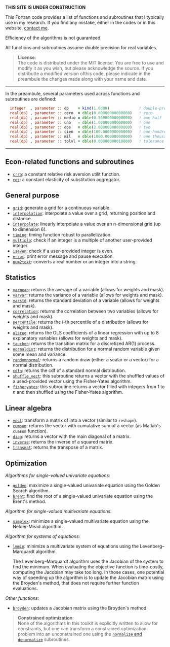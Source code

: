
**THIS SITE IS UNDER CONSTRUCTION**

<a name="inicio"></a>

This Fortran code provides a list of functions and subroutines that I typically use in my research.  If you find any mistake, either in the codes or in this website, [contact me](mailto:bpetit@cunef.edu).

Efficiency of the algorithms is not guaranteed.

All functions and subroutines assume double precision for real variables.

> **License**:  
The code is distributed under the MIT license. You are free to use and modify it as you wish, but please acknowledge the source.
If you distributte a modified version ofthis code, please indicate in the preambule the changes made along with your name and date.

---

In the preambule, several parameters used across functions and subroutines are defined:

```fortran
  integer  , parameter :: dp    = kind(1.0d00)             ! double-precision real variables
  real(dp) , parameter :: cero  = dble(0.00000000000000)   ! zero
  real(dp) , parameter :: medio = dble(0.50000000000000)   ! one half
  real(dp) , parameter :: uno   = dble(1.00000000000000)   ! one
  real(dp) , parameter :: dos   = dble(2.00000000000000)   ! two
  real(dp) , parameter :: cien  = dble(100.000000000000)   ! one hundred
  real(dp) , parameter :: mil   = dble(1000.00000000000)   ! one thousand
  real(dp) , parameter :: tolvl = dble(0.00000000010000)   ! tolerance level
```

---

## Econ-related functions and subroutines

- [```crra```](docs/crra.md): a constant relative risk aversion utilit function.
- [```ces```](docs/ces.md): a constant elasticity of substitution aggregator.

## General purpose

- [```grid```](docs/grid.md): generate a grid for a continuous variable.
- [```interpolation```](docs/interpolation.md): interpolate a value over a grid, returning position and distance.
- [```interpolate```](docs/interpolate.md): linearly interpolate a value over an n-dimensional grid (up to dimension 6).
- [```timing```](docs/timing.md): timing function robust to parallelization.
- [```multiplo```](docs/multiplo.md): check if an integer is a multiple of another user-provided integer.
- [```iseven```](docs/iseven.md): check if a user-provided integer is even.
- [```error```](docs/error.md): print error message and pause execution.
- [```num2text```](docs/num2text.md): converts a real number or an integer into a string.

## Statistics

- [```varmean```](docs/varmean.md): returns the average of a variable (allows for weights and mask).
- [```varvar```](docs/varvar.md): returns the variance of a variable (allows for weights and mask).
- [```varstd```](docs/varstd.md): returns the standard deviation of a variable (allows for weights and mask).
- [```correlation```](docs/correlation.md): returns the correlation between two variables (allows for weights and mask).
- [```percentile```](docs/percentile.md): returns the i-th percentile of a distribution (allows for weights and mask).
- [```olsreg```](docs/olsreg.md): returns the OLS coefficients of a linear regression with up to 8 explanatory variables (allows for weights and mask).
- [```tauchen```](docs/tauchen.md): returns the transition matrix for a discretized AR(1) process.
- [```normaldist```](docs/normaldist.md): returns the distribution for a normal random variable given some mean and variance.
- [```randomnormal```](docs/randomnormal.md): returns a random draw (either a scalar or a vector) for a normal distribution.
- [```cdfn```](docs/cdfn.md): returns the cdf of a standard normal distribution.
- [```shuffle_vect```](docs/shuffle_vect.md): this subroutine returns a vector with the shuffled values of a used-provided vector using the Fisher-Yates algorithm.
- [```fisheryates```](docs/fisheryates.md): this subroutine returns a vector filled with integers from 1 to $n$ and then shuffled using the Fisher-Yates algorithm.


## Linear algebra

- [```vect```](docs/vect.md): transform a matrix of into a vector (similar to ```reshape```).
- [```cumsum```](docs/cumsum.md): returns the vector with cumulative sum of a vector (as Matlab's ```cumsum``` function).
- [```diag```](docs/diag.md): returns a vector with the main diagonal of a matrix.
- [```inverse```](docs/inverse.md): returns the inverse of a squared matrix.
- [```transmat```](docs/transmat.md): returns the transpose of a matrix.

## Optimization

*Algorithms for single-valued univariate equations:*

- [```golden```](docs/golden.md): maximize a single-valued univariate equation using the Golden Search algorithm.
- [```brent```](docs/brent.md): find the root of a single-valued univariate equation using the Brent's method.

*Algorithm for single-valued multivariate equations:*

- [```simplex```](docs/simplex.md): minimize a single-valued multivariate equation using the Nelder-Mead algorithm.

*Algorithm for systems of equations:*

- [```lmmin```](docs/lmmin.md): minimize a multivariate system of equations using the Levenberg–Marquardt algorithm.

  The Levenberg–Marquardt algorithm uses the Jacobian of the system to find the minimum. When evaluating the objective function is time-costly, computing the Jacobian may take too long. In those cases, one potential way of speeding up the algorithm is to update the Jacobian matrix using the Broyden's method, that does not require further function evaluations.

*Other functions:*

- [```broyden```](docs/broyden.md): updates a Jacobian matrix using the Broyden's method.


> **Constrained optimization**:<br>
None of the algorithms in this toolkit is explicitly written to allow for constraints, but one can transform a constrained optimization problem into an unconstrained one using the [```normalize``` and ```denormalize```](docs/normalize.md) subroutines.


<br>
<br>
<br>
<br>
<br>
<br>
<br>
<br>
<br>
<br>

